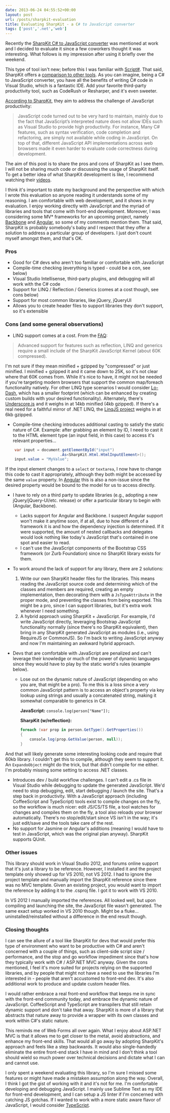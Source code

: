 ```yaml
---
date: 2013-06-24 04:55:52+00:00
layout: post
url: /posts/sharpkit-evaluation
title: Evaluating SharpKit - a C# to JavaScript converter
tags: ['post','.net','web']
---
```


Recently the [SharpKit C# to JavaScript converter](http://sharpkit.net/) was mentioned at work and I decided to evaluate it since a few coworkers thought it was interesting. What follows is my impression after using it briefly over the weekend.

This type of tool isn't new; before this I was familiar with [Script#](https://github.com/nikhilk/scriptsharp). That said, SharpKit offers a [comparison to other tools](http://sharpkit.net/Compare.aspx). As you can imagine, being a C# to JavaScript converter, you have all the benefits of writing C# code in Visual Studio, which is a fantastic IDE. Add your favorite third-party productivity tool, such as CodeRush or Resharper, and it's even sweeter.

[According to SharpKit](http://sharpkit.net/About.aspx), they aim to address the challenge of JavaScript productivity:

> JavaScript code turned out to be very hard to maintain, mainly due to the fact that JavaScript’s interpreted nature does not allow IDEs such as Visual Studio to provide high productivity. For instance, Many C# features, such as syntax verification, code completion and refactoring, are simply not available while coding in JavaScript. On top of that, different JavaScript API implementations across web browsers made it even harder to evaluate code correctness during development.

The aim of this post is to share the pros and cons of SharpKit as I see them. I will not be sharing much code or discussing the usage of SharpKit itself. To get a better idea of what SharpKit development is like, I recommend watching their [videos](http://sharpkit.net/Videos.aspx).

I think it's important to state my background and the perspective with which I wrote this evaluation so anyone reading it understands some of my reasoning. I am comfortable with web development, and it shows in my evaluation. I enjoy working directly with JavaScript and the myriad of libraries and tools that come with front-end development. Moreover, I was considering some MV* frameworks for an upcoming project, namely [Backbone](http://backbonejs.org/) and [Angular](http://angularjs.org/), so some of my comments mention them. That said, SharpKit is probably somebody's baby and I respect that they offer a solution to address a particular group of developers. I just don't count myself amongst them, and that's OK.


### Pros

  * Good for C# devs who aren't too familiar or comfortable with JavaScript
  * Compile-time checking (everything is typed - could be a con, see below)
  * Visual Studio Intellisense, third-party plugins, and debugging will all work with the C# code
  * Support for LINQ / Reflection / Generics (comes at a cost though, see cons below)
  * Support for most common libraries, like jQuery, jQueryUI
  * Allows you to create header files to support libraries they don't support, so it's extensible

### Cons (and some general observations)

  * LINQ support comes at a cost. From the [FAQ](http://sharpkit.net/Faq.aspx):

> Advanced support for features such as reflection, LINQ and generics require a small include of the SharpKit JavaScript Kernel (about 60K compressed).

I'm not sure if they mean minified + gzipped by "compressed" or just minified. I minified + gzipped it and it came down to 25K, so it's not clear where that 60K comes from. While it's nice to have, it might not be needed if you're targeting modern browsers that support the common map/foreach functionality natively. For other LINQ type scenarios I would consider [Lo-Dash](http://lodash.com/), which has a smaller footprint (which can be enhanced by creating custom builds with your desired functionality). Alternately, there's [Underscore.js](http://underscorejs.org/) and it weighs in at 14kb minified (4kb gzipped). If there's a real need for a faithful mirror of .NET LINQ, the [LinqJS project](http://linqjs.codeplex.com/) weighs in at 6kb gzipped.


  * Compile-time checking introduces additional casting to satisfy the static nature of C#. Example: after grabbing an element by ID, I need to cast it to the HTML element type (an input field, in this case) to access it's relevant properties...

  ```cs
      var input = document.getElementById("input")
                          .As<SharpKit.Html.HtmlInputElement>();
      input.value = "MyValue";
  ```

If the input element changes to a `select` or `textarea`, I now have to change this code to cast it appropriately, although they both might be accessed by the same `value` property. In [Angular](http://angularjs.org/) this is also a non-issue since the desired property would be bound to the model for us to access directly.

  * I have to rely on a third party to update libraries (e.g., adopting a new jQuery/jQuery-UI/etc. release) or offer a particular library to begin with (Angular, Backbone).
    * Lacks support for Angular and Backbone. I suspect Angular support won't make it anytime soon, if at all, due to how different of a framework it is and how the dependency injection is determined. If it were supported, the amount of nested callbacks and delegates would look nothing like today's JavaScript that's contained in one spot and easier to read.
    * I can't use the JavaScript components of the Bootstrap CSS framework (or Zurb Foundation) since no SharpKit library exists for them.


  * To work around the lack of support for any library, there are 2 solutions:
    1. Write our own SharpKit header files for the libraries. This means reading the JavaScript source code and determining which of the classes and members are required, creating an empty implementation, then decorating them with a `JsTypeAttribute` in the proper mode, and preventing the classes from being exported. This might be a pro, since I can support libraries, but it's extra work whenever I need something.
    2. A hybrid approach using SharpKit + JavaScript. For example, I'd write JavaScript directly, leveraging Bootstrap JavaScript functionality normally (since there's no SharpKit equivalent), then bring in any SharpKit generated JavaScript as modules (i.e., using RequireJS or CommonJS). So I'm back to writing JavaScript anyway and now I'm maintaining an awkward hybrid approach.


  * Devs that are comfortable with JavaScript are penalized and can't leverage their knowledge or much of the power of dynamic languages since they would have to play by the static world's rules (example below).
    * Lose out on the dynamic nature of JavaScript (depending on who you are, that might be a pro). To me this is a loss since a very common JavaScript pattern is to access an object's property via key lookup using strings and usually a concatenated string, making it somewhat comparable to generics in C#.

      **JavaScript:** `console.log(person["Name"]);`

      **SharpKit (w/reflection):**

      ```cs
      foreach (var prop in person.GetType().GetProperties())
      {
          console.log(prop.GetValue(person, null));
      }
      ```

And that will likely generate some interesting looking code and require that 60kb library. I couldn't get this to compile, although they seem to support it. An `ExpandoObject` might do the trick, but that didn't compile for me either. I'm probably missing some setting to access .NET classes.

  * Introduces dev / build workflow challenges. I can't edit a .cs file in Visual Studio while debugging to update the generated JavaScript. We'd need to stop debugging, edit, start debugging / launch the site. That's a step back in productivity. With a JavaScript approach (including CoffeeScript and TypeScript) tools exist to compile changes on the fly, so the workflow is much nicer: edit JS/CS/TS file, a tool watches for changes and compiles them on the fly, a tool also reloads your browser automatically. There's no stop/edit/start since VS isn't in the way; it's just edit/save and the tools take care of the rest.
  * No support for Jasmine or Angular's additions (meaning I would have to test in JavaScript, which was the original plan anyway). SharpKit supports QUnit.

### Other issues

This library should work in Visual Studio 2012, and forums online support that it's just a library to be reference. However, I installed it and the project template only showed up for VS 2010, not VS 2012. I had to ignore the project template and manually import the SharpKit reference since there was no MVC template. Given an existing project, you would want to import the reference by adding it to the .csproj file. I got it to work with VS 2010.

In VS 2012 I manually imported the references. All looked well, but upon compiling and launching the site, the JavaScript file wasn't generated. The same exact setup worked in VS 2010 though. Might be a fluke... uninstalled/reinstalled without a difference in the end result though.

### Closing thoughts

I can see the allure of a tool like SharpKit for devs that would prefer this type of environment who want to be productive with C# and aren't concerned with a couple of things, such as client-side script size / performance, and the stop and go workflow impediment since that's how they typically work with C# / ASP.NET MVC anyway. Given the cons mentioned, I feel it's more suited for projects relying on the supported libraries, and by people that might not have a need to use the libraries I'm interested in - people that aren't accustomed to front-end dev. It's also additional work to produce and update custom header files.

I would rather embrace a real front-end workflow that keeps me in sync with the front-end community today, and embrace the dynamic nature of JavaScript. CoffeeScript and TypeScript are transpilers that still retain dynamic support and don't take that away. SharpKit is more of a library that abstracts that nature away to provide a wrapper with its own classes and work within C#'s static nature.

This reminds me of Web Forms all over again. What I enjoy about ASP.NET MVC is that it allows me to get closer to the metal, avoid abstractions, and enhance my front-end skills. That would all go away by adopting SharpKit's approach and feels like a step backwards. It would also single-handedly eliminate the entire front-end stack I have in mind and I don't think a tool should wield so much power over technical decisions and dictate what I can and cannot use.

I only spent a weekend evaluating this library, so I'm sure I missed some features or might have made a mistaken assumption along the way. Overall, I think I got the gist of working with it and it's not for me. I'm comfortable developing and debugging JavaScript. I mainly use Sublime Text as my IDE for front-end development, and I can setup a JS linter if I'm concerned with catching JS gotchas. If I wanted to work with a more static aware flavor of JavaScript, I would consider [TypeScript](http://www.typescriptlang.org/).
